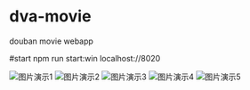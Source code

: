 # dva-movie
douban movie webapp

#start
npm run start:win
localhost://8020 

![图片演示1](https://github.com/Git-leaner/dva-movie/img/pic1.PNG)
![图片演示2](https://github.com/Git-leaner/dva-movie/img/pic2.PNG)
![图片演示3](https://github.com/Git-leaner/dva-movie/img/pic3.PNG)
![图片演示4](https://github.com/Git-leaner/dva-movie/img/pic4.PNG)
![图片演示5](https://github.com/Git-leaner/dva-movie/img/pic5.PNG)
